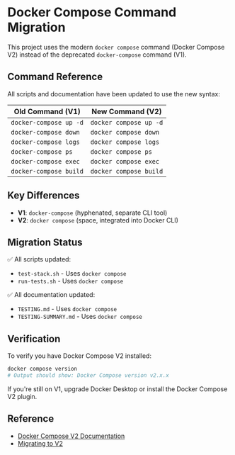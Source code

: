 # Docker Compose Command Migration

This project uses the modern `docker compose` command (Docker Compose V2) instead of the deprecated `docker-compose` command (V1).

## Command Reference

All scripts and documentation have been updated to use the new syntax:

| Old Command (V1) | New Command (V2) |
|-----------------|------------------|
| `docker-compose up -d` | `docker compose up -d` |
| `docker-compose down` | `docker compose down` |
| `docker-compose logs` | `docker compose logs` |
| `docker-compose ps` | `docker compose ps` |
| `docker-compose exec` | `docker compose exec` |
| `docker-compose build` | `docker compose build` |

## Key Differences

- **V1**: `docker-compose` (hyphenated, separate CLI tool)
- **V2**: `docker compose` (space, integrated into Docker CLI)

## Migration Status

✅ All scripts updated:
- `test-stack.sh` - Uses `docker compose`
- `run-tests.sh` - Uses `docker compose`

✅ All documentation updated:
- `TESTING.md` - Uses `docker compose`
- `TESTING-SUMMARY.md` - Uses `docker compose`

## Verification

To verify you have Docker Compose V2 installed:

```bash
docker compose version
# Output should show: Docker Compose version v2.x.x
```

If you're still on V1, upgrade Docker Desktop or install the Docker Compose V2 plugin.

## Reference

- [Docker Compose V2 Documentation](https://docs.docker.com/compose/cli-command/)
- [Migrating to V2](https://docs.docker.com/compose/migrate/)
